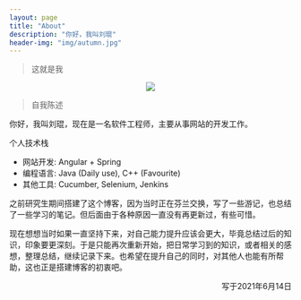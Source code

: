 ```yaml
---
layout: page
title: "About"
description: "你好，我叫刘琨"
header-img: "img/autumn.jpg"
---
```

> 这就是我

<center>
    <p><img src="{{site.avatar}}" align="center"></p>
</center>

> 自我陈述

你好，我叫刘琨，现在是一名软件工程师，主要从事网站的开发工作。

个人技术栈
- 网站开发: Angular + Spring
- 编程语言: Java (Daily use), C++ (Favourite)
- 其他工具: Cucumber, Selenium, Jenkins

之前研究生期间搭建了这个博客，因为当时正在芬兰交换，写了一些游记，也总结了一些学习的笔记。但后面由于各种原因一直没有再更新过，有些可惜。

现在想想当时如果一直坚持下来，对自己能力提升应该会更大，毕竟总结过后的知识，印象要更深刻。于是只能再次重新开始，把日常学习到的知识，或者相关的感想，整理总结，继续记录下来。也希望在提升自己的同时，对其他人也能有所帮助，这也正是搭建博客的初衷吧。

<p align="right"> 写于2021年6月14日</p>





